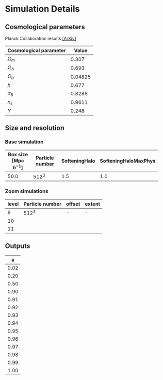 # Simulation Details

## Cosmological parameters

Planck Collaboration results [[ArXiv]](http://arxiv.org/abs/1303.5062)

| Cosmological parameter |  Value  |
|------------------------|---------|
| $\Omega_m$             |   0.307 |
| $\Omega_\Lambda$       |   0.693 |
| $\Omega_b$             | 0.04825 |
| $h$                    |   0.677 |
| $\sigma_8$             |  0.8288 |
| $n_s$                  |  0.9611 |
| $Y$                    |   0.248 |


## Size and resolution

### Base simulation

| Box size [Mpc $h^{-1}$] | Particle number | SofteningHalo | SofteningHaloMaxPhys |
|------------------------|-----------------|---------------|----------------------|
|                   50.0 | $512^3$         |           1.5 |                  1.0 |



### Zoom simulations

| level | Particle number | offset | extent |
|-------|-----------------|--------|--------|
|     9 | $512^3$         | -      | -      |
|    10 |                 |        |        |
|    11 |                 |        |        |


## Outputs

|  a   |
|------|
| 0.02 |
| 0.20 |
| 0.50 |
| 0.90 |
| 0.91 |
| 0.92 |
| 0.93 |
| 0.94 |
| 0.95 |
| 0.96 |
| 0.97 |
| 0.98 |
| 0.99 |
| 1.00 |
